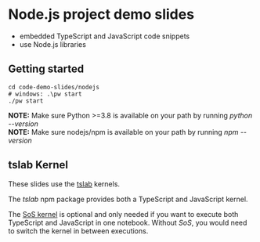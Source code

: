 # Node.js project demo slides
* embedded TypeScript and JavaScript code snippets
* use Node.js libraries

## Getting started

```shell
cd code-demo-slides/nodejs
# windows: .\pw start
./pw start
```

<div class="alert alert-block alert-info">
    <b>NOTE:</b> Make sure Python >=3.8 is available on your path by running <em>python --version</em></div>
<div class="alert alert-block alert-info">
    <b>NOTE:</b> Make sure nodejs/npm is available on your path by running <em>npm --version</em></div>

## tslab Kernel
These slides use the [tslab](https://github.com/yunabe/tslab) kernels.

The _tslab_ npm package provides both a TypeScript and JavaScript kernel. 

The [SoS kernel](https://github.com/vatlab/SOS) is optional and only needed if you want to execute both
TypeScript and JavaScript in one notebook. Without _SoS_, you would need to switch the kernel in between executions. 
